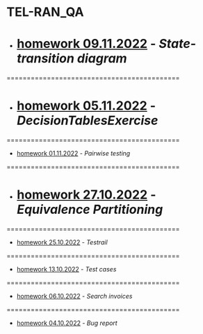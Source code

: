 # TEL-RAN_QA

- # [homework 09.11.2022](https://sl101.github.io/TEL-RAN_QA/homeworks/hw_09_11) - _State-transition diagram_

===========================================

- # [homework 05.11.2022](https://docs.google.com/spreadsheets/d/1-2oBHobCPjcmpEXY0hcNIBChxVckuvPqvJwre02sHbw/edit?usp=sharing) - _DecisionTablesExercise_

===========================================

- [homework 01.11.2022](https://docs.google.com/spreadsheets/d/1Hlaz9Wg26Jy1lGeyJAvBr_y49h8z9_dI/edit?usp=sharing&ouid=109926303140471104087&rtpof=true&sd=true) - _Pairwise testing_

===========================================

- # [homework 27.10.2022](https://docs.google.com/forms/d/e/1FAIpQLSdD-aeAAuDQMfLOIvD3y9XDoKLf6pxFg-BWfJK0iC4A9azmaA/viewscore?viewscore=AE0zAgA9I_bZdLRQn8kbnIh8AKkya5zYbf6DZLciT-yhneWzUBYwblRf1XAaUmjmqyfgZJs) - _Equivalence Partitioning_

===========================================

- [homework 25.10.2022](https://sl101.github.io/TEL-RAN_QA/homeworks/hw_25_10/hw_25_10.png) - _Testrail_

===========================================

- [homework 13.10.2022](https://docs.google.com/spreadsheets/d/1w89JQ5H_cup4omP__KEcL1exu1PLGtr-JDGHU9UHQlE/edit?usp=sharing) - _Test cases_

===========================================

- [homework 06.10.2022](https://docs.google.com/spreadsheets/d/1ITi4hzLPTP3FfGMR7DzYEjOAgzJY1ygiHg01ueG8Pl0/edit?usp=sharing) - _Search invoices_

===========================================

- [homework 04.10.2022](https://docs.google.com/spreadsheets/d/1Ai-VRgtAKV_HVXu_W3JLxj9jFJYKBbVi-7C6XunFQgI/edit?usp=sharing) - _Bug report_
